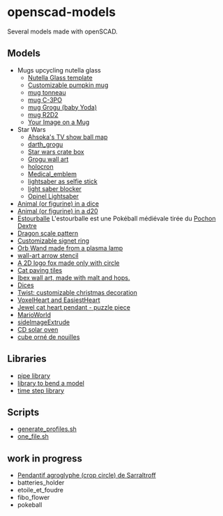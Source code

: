 # openscad-models

Several models made with openSCAD.

## Models

- Mugs upcycling nutella glass
    - [Nutella Glass template](mug/nutellaGlass/nutellaGlass.md)
    - [Customizable pumpkin mug](pumpkin/README.md)
    - [mug tonneau](mug/mugTonneau/mugTonneau.md)
    - [mug C-3PO](mug/mugC3po/mugC3po.md)
    - [mug Grogu (baby Yoda)](mug/mugGrogu/mugGrogu.md)
    - [mug R2D2](mug/mugR2d2/mugR2d2.md)
    - [Your Image on a Mug](mug/mugImage/mugImage.md)
- Star Wars
    - [Ahsoka's TV show ball map](star_wars/ahsoka_ball_map/README.md)
    - [darth_grogu](star_wars/darth_grogu/README.md)
    - [Star wars crate box](star_wars/crate/sw-crate.md)
    - [Grogu wall art](star_wars/grogu_wall_art/README.md)
    - [holocron](star_wars/holocron/README.md)
    - [Medical_emblem](star_wars/Medical_emblem/README.md)
    - [lightsaber as selfie stick](star_wars/selfie_saber/README.md)
    - [light saber blocker](star_wars/saber_blocker/README.md)
    - [Opinel Lightsaber](star_wars/opinel-lightsaber/README.md)
- [Animal (or figurine) in a dice](animal_dice/README.md)
- [Animal (or figurine) in a d20](animal_d20/README.md)
- [Estourballe](estourballe/README.md) L'estourballe est une Pokéball médiévale tirée
  du [Pochon Dextre](https://simondethuillieres.com/product/le-pochon-dextre/)
- [Dragon scale pattern](dragon_scale_pattern/README.md)
- [Customizable signet ring](signetRing/README.md)
- [Orb Wand made from a plasma lamp](orbWand/README.md)
- [wall-art arrow stencil](arrow/README.md)
- [A 2D logo fox made only with circle](fox/README.md)
- [Cat paving tiles](catTile/README.md)
- [Ibex wall art, made with malt and hops.](ibex/README.md)
- [Dices](dice/README.md)
- [Twist: customizable christmas decoration](twist/README.md)
- [VoxelHeart and EasiestHeart](VoxelHeart/README.md)
- [Jewel cat heart pendant - puzzle piece](VoxelHeart/README.md)
- [MarioWorld](MarioWorld/README.md)
- [sideImageExtrude](sideImageExtrude/README.md)
- [CD solar oven](CD_solar_oven/README.md)
- [cube orné de nouilles](cubeOrnéDeNouilles/README.md)

## Libraries

- [pipe library](pipe/README.md)
- [library to bend a model](BendingLib/README.md)
- [time step library](time_steps/README.md)

## Scripts

- [generate_profiles.sh](openscad_batch/README.md)
- [one_file.sh](openscad_batch/README.md#one_file.sh)

## work in progress

- [Pendantif agroglyphe (crop circle) de Sarraltroff](agroglyphe/README.md)
- batteries_holder
- etoile_et_foudre
- fibo_flower
- pokeball
